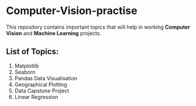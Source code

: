 # Computer-Vision-practise
This repository contains important topics that will help in working **Computer Vision** and **Machine Learning** projects.

## List of Topics:
1. Matplotlib
2. Seaborn
3. Pandas Data Visualisation
4. Geographical Plotting
5. Data Capstone Project
6. Linear Regression 
